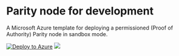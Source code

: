 # Parity node for development

A Microsoft Azure template for deploying a permissioned (Proof of Authority) Parity node in sandbox mode.

[![Deploy to Azure](http://azuredeploy.net/deploybutton.png)](https://portal.azure.com/#create/Microsoft.Template/uri/https%3A%2F%2Fraw.githubusercontent.com%2Fethcore%2Fazure-quickstart-templates%2Fmaster%2Fparity-ubuntu%2Fazuredeploy.json)
<a href="http://armviz.io/#/?load=https%3A%2F%2Fraw.githubusercontent.com%2FAzure%2Fazure-quickstart-templates%2Fmaster%2Fgo-ethereum-on-ubuntu%2Fazuredeploy.json" target="_blank">
    <img src="http://armviz.io/visualizebutton.png"/>
</a>




